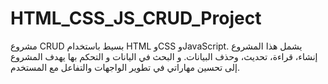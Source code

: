 # HTML_CSS_JS_CRUD_Project
مشروع CRUD بسيط باستخدام HTML وCSS وJavaScript. يشمل هذا المشروع إنشاء، قراءة، تحديث، وحذف البيانات. و البحث في اليانات و التحكم بها يهدف المشروع إلى تحسين مهاراتي في تطوير الواجهات والتفاعل مع المستخدم.

